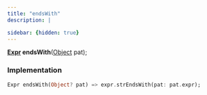 ```yaml
---
title: "endsWith"
description: |

sidebar: {hidden: true}
---
```

<span class="dart-code"><strong>[Expr] endsWith</strong>(<span class="nobr">[Object] pat</span>);</span>


### Implementation
```dart
Expr endsWith(Object? pat) => expr.strEndsWith(pat: pat.expr);
```

[Expr]: /reference/classes/expr/
[Object]: https://api.flutter.dev/flutter/dart-core/Object-class.html